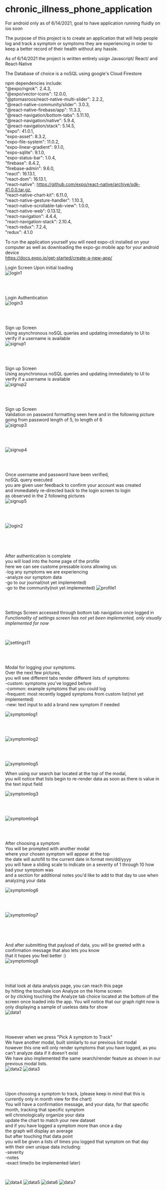 # chronic_illness_phone_application 

For android only as of 6/14/2021, goal to have application running fluidly on ios soon

The purpose of this project is to create an application that will help people log and track a symptom or symptoms they are experiencing
in order to keep a better record of their health without any hassle.

As of 6/14/2021 the project is written entirely usign Javascript/ React/ and React-Native

The Database of choice is a noSQL using google's Cloud Firestore

npm dependencies include:  
"@expo/ngrok": 2.4.3,                                                           
"@expo/vector-icons": 12.0.0,  
"@ptomasroos/react-native-multi-slider": 2.2.2,   
"@react-native-community/slider": 3.0.3,   
"@react-native-firebase/app": 11.3.3,  
"@react-navigation/bottom-tabs": 5.11.10,  
"@react-navigation/native": 5.9.4,  
"@react-navigation/stack": 5.14.5,  
"expo": 41.0.1,  
"expo-asset": 8.3.2,  
"expo-file-system": 11.0.2,  
"expo-linear-gradient": 9.1.0,  
"expo-sqlite": 9.1.0,  
"expo-status-bar": 1.0.4,  
"firebase": 8.4.2,  
"firebase-admin": 9.6.0,  
"react": 16.13.1,  
"react-dom": 16.13.1,  
"react-native": https://github.com/expo/react-native/archive/sdk-41.0.0.tar.gz,  
"react-native-chart-kit": 6.11.0,  
"react-native-gesture-handler": 1.10.3,  
"react-native-scrollable-tab-view": 1.0.0,  
"react-native-web": 0.13.12,  
"react-navigation": 4.4.4,  
"react-navigation-stack": 2.10.4,  
"react-redux": 7.2.4,  
"redux": 4.1.0  
    
To run the application yourself you will need expo-cli installed on your computer as well as downloading the expo-go mobile app for your android device  
https://docs.expo.io/get-started/create-a-new-app/  

Login Screen Upon initial loading  
![login1](./Github_phone_app_screenshots/login1.jpg) 

<br>
<br>
  
Login Authentication  
![login3](./Github_phone_app_screenshots/login3.jpg)  

<br>
<br>
  
Sign up Screen  
Using asynchronous noSQL queries and updating immediately to UI to verify if a username is available  
![signup1](./Github_phone_app_screenshots/signup1.jpg)    
  
<br>
<br>

Sign up Screen    
Using asynchronous noSQL queries and updating immediately to UI to verify if a username is available    
![signup2](./Github_phone_app_screenshots/signup2.jpg)  

<br>
<br>

Sign up Screen    
Validation on password formatting seen here and in the following picture going from password length of 5, to length of 6  
![signup3](./Github_phone_app_screenshots/signup3.jpg)  

<br>
<br>
 
![signup4](./Github_phone_app_screenshots/signup4.jpg)  

<br>
<br>

Once username and password have been verified,  
noSQL query executed  
you are given user feedback to confirm your account was created  
and immediately re-directed back to the login screen to login  
as observed in the 2 following pictures  
![signup5](./Github_phone_app_screenshots/signup5.jpg)

<br>
<br>

![login2](./Github_phone_app_screenshots/login2.jpg)

<br>
<br>
<br>

After authentication is complete  
you will load into the home page of the profile  
here we can see custome pressable icons allowing us:  
-log any symptoms we are experiencing  
-analyze our symptom data  
-go to our journal(not yet implemented)  
-go to the community(not yet implemented) 
![profile1](./Github_phone_app_screenshots/profile1.jpg)  

<br>
<br>

Settings Screen accessed through bottom tab navigation once logged in     
*Functionality of settings screen has not yet been implemented, only visually implemented for now*

<br>

![settings11](./Github_phone_app_screenshots/settings1.jpg)

<br>
<br>

Modal for logging your symptoms.  
Over the next few pictures,  
you will see different tabs render different lists of symptoms:  
-custom: symptoms you've logged before  
-common: example symptoms that you could log  
-frequent: most recently logged symptoms from custom list(not yet implemented)  
-new: text input to add a brand new symptom if needed  

![symptomlog1](./Github_phone_app_screenshots/symptomlog1.jpg)

<br>
<br>

![symptomlog2](./Github_phone_app_screenshots/symptomlog2.jpg)

<br>
<br>

![symptomlog5](./Github_phone_app_screenshots/symptomlog5.jpg)

When using our search bar located at the top of the modal,  
you will notice that lists begin to re-render data as soon as there is value in the text input field  

![symptomlog3](./Github_phone_app_screenshots/symptomlog3.jpg)

<br>
<br>

![symptomlog4](./Github_phone_app_screenshots/symptomlog4.jpg)

<br>
<br>

After choosing a symptom  
You will be prompted with another modal  
where your chosen symptom will appear at the top  
the date will autofill to the current date in format mm/dd/yyyy  
you will have a sliding scale to indicate on a severity of 1 through 10 how bad your symptom was  
and a section for additional notes you'd like to add to that day to use when analyzing your data  
 
![symptomlog6](./Github_phone_app_screenshots/symptomlog6.jpg)

<br>
<br>

![symptomlog7](./Github_phone_app_screenshots/symptomlog7.jpg)

<br>
<br>
<br>

And after submitting that payload of data, you will be greeted with a confirmation message that also lets you know  
that it hopes you feel better :)
<br>
![symptomlog8](./Github_phone_app_screenshots/symptomlog8.jpg)

<br>
<br>

Initial look at data analysis page, you can reach this page  
by hitting the touchale icon Analyze on the Home screen  
or by clicking touching the Analyze tab choice located at the bottom of the screen once loaded into the app.
You will notice that our graph right now is only displaying a sample of useless data for show
<br>
![data1](./Github_phone_app_screenshots/data1.jpg)

<br>
<br>

However when we press "Pick A symptom to Track"  
We have another modal, built similarly to our previous list modal  
however this one will only render symptoms that you have logged, as you can't analyze data if it doesn't exist  
We have also implemented the same search/render feature as shown in our previous modal lists.
<br>
![data2](./Github_phone_app_screenshots/data2.jpg)
![data3](./Github_phone_app_screenshots/data3.jpg)

<br>
<br>

Upon choosing a symptom to track, (please keep in mind that this is currently only in month view for the chart)  
You will have a confirmation message, and your data, for that specific month, tracking that specific symptom  
will chronologically organize your data  
update the chart to match your new dataset  
and if you have logged a symptom more than once a day  
the graph will display an average  
but after touching that data point  
you will be given a lists of times you logged that symptom on that day  
with their own unique data including:  
-severity  
-notes  
-exact time(to be implemented later)  

<br>

![data4](./Github_phone_app_screenshots/data4.jpg)
![data5](./Github_phone_app_screenshots/data5.jpg)
![data6](./Github_phone_app_screenshots/data6.jpg)
![data7](./Github_phone_app_screenshots/data7.jpg)

<br>
<br>
















